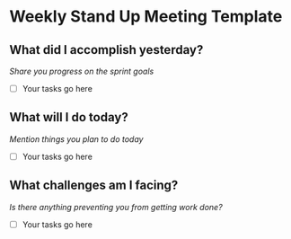# Weekly Stand Up Meeting Template

## What did I accomplish yesterday?
*Share you progress on the sprint goals*
- [ ] Your tasks go here

## What will I do today?
*Mention things you plan to do today*
- [ ] Your tasks go here

## What challenges am I facing?
*Is there anything preventing you from getting work done?*
- [ ] Your tasks go here


